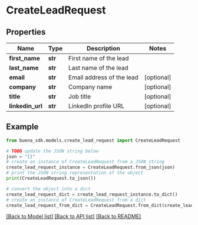# CreateLeadRequest


## Properties

Name | Type | Description | Notes
------------ | ------------- | ------------- | -------------
**first_name** | **str** | First name of the lead | 
**last_name** | **str** | Last name of the lead | 
**email** | **str** | Email address of the lead | [optional] 
**company** | **str** | Company name | [optional] 
**title** | **str** | Job title | [optional] 
**linkedin_url** | **str** | LinkedIn profile URL | [optional] 

## Example

```python
from buena_sdk.models.create_lead_request import CreateLeadRequest

# TODO update the JSON string below
json = "{}"
# create an instance of CreateLeadRequest from a JSON string
create_lead_request_instance = CreateLeadRequest.from_json(json)
# print the JSON string representation of the object
print(CreateLeadRequest.to_json())

# convert the object into a dict
create_lead_request_dict = create_lead_request_instance.to_dict()
# create an instance of CreateLeadRequest from a dict
create_lead_request_from_dict = CreateLeadRequest.from_dict(create_lead_request_dict)
```
[[Back to Model list]](../README.md#documentation-for-models) [[Back to API list]](../README.md#documentation-for-api-endpoints) [[Back to README]](../README.md)


